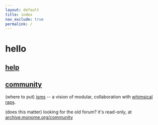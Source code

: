 ```yaml
---
layout: default
title: index
nav_exclude: true
permalink: /
---
```


# hello

## [help](/docs/help)

## [community](https://llllllll.co)


(where to put) [isms](/isms) -- a vision of modular, collaboration with [whimsical raps](http://whimsicalraps.com).

(does this matter) looking for the old forum? it's read-only, at [archive.monome.org/community](http://archive.monome.org/community/index.html)
